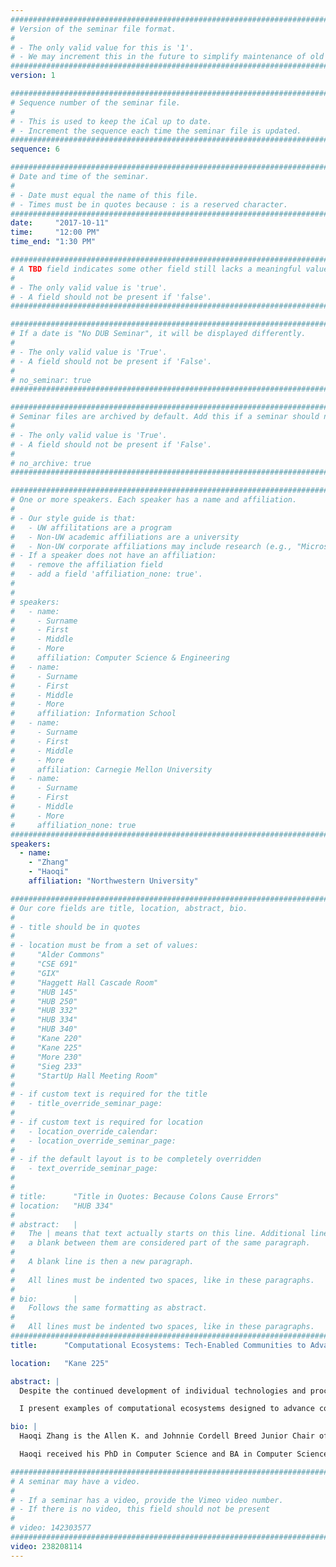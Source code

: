 ```yaml
---
################################################################################
# Version of the seminar file format.
#
# - The only valid value for this is '1'.
# - We may increment this in the future to simplify maintenance of old seminars.
################################################################################
version: 1

################################################################################
# Sequence number of the seminar file.
#
# - This is used to keep the iCal up to date.
# - Increment the sequence each time the seminar file is updated.
################################################################################
sequence: 6

################################################################################
# Date and time of the seminar.
#
# - Date must equal the name of this file.
# - Times must be in quotes because : is a reserved character.
################################################################################
date:     "2017-10-11"
time:     "12:00 PM"
time_end: "1:30 PM"

################################################################################
# A TBD field indicates some other field still lacks a meaningful value.
#
# - The only valid value is 'true'.
# - A field should not be present if 'false'.
################################################################################

################################################################################
# If a date is "No DUB Seminar", it will be displayed differently.
#
# - The only valid value is 'True'.
# - A field should not be present if 'False'.
#
# no_seminar: true
################################################################################

################################################################################
# Seminar files are archived by default. Add this if a seminar should not be.
#
# - The only valid value is 'True'.
# - A field should not be present if 'False'.
#
# no_archive: true
################################################################################

################################################################################
# One or more speakers. Each speaker has a name and affiliation.
#
# - Our style guide is that:
#   - UW affilitations are a program
#   - Non-UW academic affiliations are a university
#   - Non-UW corporate affiliations may include research (e.g., "Microsoft Research")
# - If a speaker does not have an affiliation:
#   - remove the affiliation field
#   - add a field 'affiliation_none: true'.
#
#
# speakers:
#   - name: 
#     - Surname
#     - First
#     - Middle
#     - More
#     affiliation: Computer Science & Engineering 
#   - name: 
#     - Surname
#     - First
#     - Middle
#     - More
#     affiliation: Information School 
#   - name: 
#     - Surname
#     - First
#     - Middle
#     - More
#     affiliation: Carnegie Mellon University 
#   - name:
#     - Surname
#     - First
#     - Middle
#     - More
#     affiliation_none: true
################################################################################
speakers:
  - name:
    - "Zhang"
    - "Haoqi"
    affiliation: "Northwestern University"

################################################################################
# Our core fields are title, location, abstract, bio.
#
# - title should be in quotes
#
# - location must be from a set of values:
#     "Alder Commons"
#     "CSE 691"
#     "GIX"
#     "Haggett Hall Cascade Room"
#     "HUB 145"
#     "HUB 250"
#     "HUB 332"
#     "HUB 334"
#     "HUB 340"
#     "Kane 220"
#     "Kane 225"
#     "More 230"
#     "Sieg 233"
#     "StartUp Hall Meeting Room"
#
# - if custom text is required for the title
#   - title_override_seminar_page:
#
# - if custom text is required for location
#   - location_override_calendar:
#   - location_override_seminar_page:
#
# - if the default layout is to be completely overridden
#   - text_override_seminar_page:
#
#
# title:      "Title in Quotes: Because Colons Cause Errors"
# location:   "HUB 334"
#
# abstract:   |
#   The | means that text actually starts on this line. Additional lines without
#   a blank between them are considered part of the same paragraph.
#
#   A blank line is then a new paragraph.
#
#   All lines must be indented two spaces, like in these paragraphs.
#
# bio:        |
#   Follows the same formatting as abstract.
#
#   All lines must be indented two spaces, like in these paragraphs.
################################################################################
title:      "Computational Ecosystems: Tech-Enabled Communities to Advance Human Values at Scale"

location:   "Kane 225"

abstract: |
  Despite the continued development of individual technologies and processes for supporting human endeavors, major leaps in solving complex human problems will require advances in system-level thinking and orchestration. In this talk, I describe efforts to design, build, and study Computational Ecosystems that interweave community process, social structures, and intelligent systems to unite people and machines to solve complex problems and advance human values at scale. Computational ecosystems integrate various components to support ecosystem function; the interplay among components synergistically advances desired values and problem solving goals in ways that isolated technologies and processes cannot. Taking a systems approach to design, computational ecosystems emphasize (1) computational thinking to decompose and distribute problem solving to diverse people or machines most able to address them; and (2) ecological thinking to create sustainable processes and interactions that support jointly the goals of ecosystem members and proper ecosystem function.  

  I present examples of computational ecosystems designed to advance community-based planning and research training, that respectively engages thousands of people in planning an event and empowers a single faculty member to provide authentic research training to 20+ students. These solutions demonstrate how to combine wedges of human and machine competencies into integrative technology-supported, community-based solutions. I will preview what's ahead for computational ecosystems, and close with a few thoughts on the role of computing technologies in advancing human values at scale.

bio: |
  Haoqi Zhang is the Allen K. and Johnnie Cordell Breed Junior Chair of Design and assistant professor in Computer Science at Northwestern University. His work advances the design of integrated socio-technical models that solve complex problems and advance human values at scale. His research bridges the fields of Human-Computer Interaction, Artificial Intelligence, Social & Crowd Computing, Learning Science, and Decision Science, and is generously supported by National Science Foundation grants in Cyber-Human Systems, Cyberlearning, and the Research Initiation Initiative.

  Haoqi received his PhD in Computer Science and BA in Computer Science and Economics from Harvard University. At Northwestern he founded and directs the Design, Technology, and Research (DTR) program, which provides an original model for research training for 50 graduate and undergraduate students. With Matt Easterday, Liz Gerber, and Nell O'Rourke, Haoqi co-directs the Delta Lab, an interdisciplinary research lab and design studio across computer science, learning science, and design.

################################################################################
# A seminar may have a video.
#
# - If a seminar has a video, provide the Vimeo video number.
# - If there is no video, this field should not be present
#
# video: 142303577
################################################################################
video: 238208114
---
```

